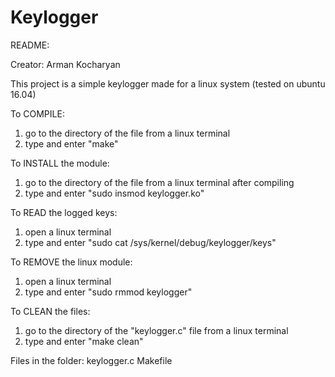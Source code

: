 # Keylogger

README:

Creator: Arman Kocharyan

This project is a simple keylogger made for a linux system (tested on ubuntu 16.04)

To COMPILE:
1) go to the directory of the file from a linux terminal
2) type and enter "make" 

To INSTALL the module:
1) go to the directory of the file from a linux terminal after compiling
2) type and enter "sudo insmod keylogger.ko" 

To READ the logged keys:
1) open a linux terminal
2) type and enter "sudo cat /sys/kernel/debug/keylogger/keys" 

To REMOVE the linux module:
1) open a linux terminal
2) type and enter "sudo rmmod keylogger" 

To CLEAN the files:
1) go to the directory of the "keylogger.c" file from a linux terminal
2) type and enter "make clean" 


Files in the folder:
keylogger.c
Makefile

